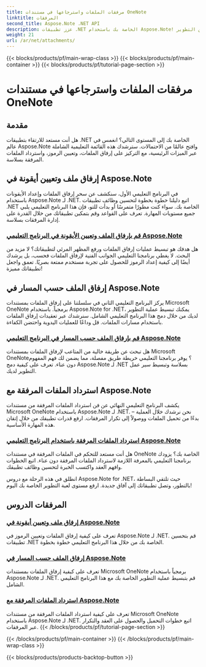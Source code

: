 ```yaml
---
title: مرفقات الملفات واسترجاعها في مستندات OneNote
linktitle: المرفقات
second_title: Aspose.Note .NET API
description: عزز تطبيقات .NET الخاصة بك باستخدام Aspose.Note! استكشف البرامج التعليمية حول إرفاق الملفات وإعداد الرموز واسترداد المرفقات لتحسين التطوير.
weight: 21
url: /ar/net/attachments/
---
```


{{< blocks/products/pf/main-wrap-class >}}
{{< blocks/products/pf/main-container >}}
{{< blocks/products/pf/tutorial-page-section >}}

# مرفقات الملفات واسترجاعها في مستندات OneNote

## مقدمة

هل أنت مستعد للارتقاء بتطبيقات .NET الخاصة بك إلى المستوى التالي؟ انغمس في عالم Aspose.Note وافتح عالمًا من الاحتمالات. سترشدك هذه القائمة التعليمية الشاملة عبر الميزات الرئيسية، مع التركيز على إرفاق الملفات، وتعيين الرموز، واسترداد الملفات المرفقة بسلاسة.

## إرفاق ملف وتعيين أيقونة في Aspose.Note
في البرنامج التعليمي الأول، سنكشف عن سحر إرفاق الملفات وإعداد الأيقونات باستخدام Aspose.Note لـ .NET. اتبع دليلنا خطوة بخطوة لتحسين وظائف تطبيقات .NET الخاصة بك. سواء كنت مطورًا متمرسًا أو بدأت للتو، فإن هذا البرنامج التعليمي يلبي جميع مستويات المهارة. تعرف على القواعد وقم بتمكين تطبيقاتك من خلال القدرة على إدارة المرفقات بسلاسة.

### [قم بإرفاق الملف وتعيين الأيقونة في البرنامج التعليمي Aspose.Note](./attach-file-set-icon/)
هل هدفك هو تبسيط عمليات إرفاق الملفات ورفع المظهر المرئي لتطبيقاتك؟ لا مزيد من البحث. لا يغطي برنامجنا التعليمي الجوانب الفنية لإرفاق الملفات فحسب، بل يرشدك أيضًا إلى كيفية إعداد الرموز للحصول على تجربة مستخدم ممتعة بصريًا. تعمق واجعل تطبيقاتك مميزة!

## إرفاق الملف حسب المسار في Aspose.Note
يركز البرنامج التعليمي الثاني في سلسلتنا على إرفاق الملفات بمستندات Microsoft OneNote برمجياً. باستخدام Aspose.Note for .NET، يمكنك تبسيط عملية التطوير لديك من خلال دمج هذا البرنامج التعليمي الشامل. سنرشدك عبر تعقيدات إرفاق الملفات باستخدام مسارات الملفات. قل وداعًا للعمليات اليدوية واحتضن الكفاءة.

### [قم بإرفاق الملف حسب المسار في البرنامج التعليمي Aspose.Note](./attach-file-by-path/)
هل تبحث عن طريقة خالية من المتاعب لإرفاق الملفات بمستندات Microsoft OneNote؟ يوفر برنامجنا التعليمي خريطة طريق مفصلة، مما يضمن لك فهم المفهوم دون عناء. تعرف على كيفية دمج Aspose.Note لـ .NET بسلاسة وتبسيط سير عمل التطوير لديك.

## استرداد الملفات المرفقة مع Aspose.Note
يكشف البرنامج التعليمي النهائي عن فن استرداد الملفات المرفقة من مستندات Microsoft OneNote باستخدام Aspose.Note لـ .NET. نحن نرشدك خلال العملية – بدءًا من تحميل الملفات ووصولاً إلى تكرار المرفقات. ارفع قدرات تطبيقك من خلال إتقان هذه المهارة الأساسية.

### [استرداد الملفات المرفقة باستخدام البرنامج التعليمي Aspose.Note](./retrieve-attached-files/)
هل أنت مستعد للتحكم في الملفات المرفقة في مستندات OneNote الخاصة بك؟ يزودك برنامجنا التعليمي بالمعرفة اللازمة لاسترداد الملفات المرفقة دون عناء. اتبع الخطوات وافهم العقد واكتسب الخبرة لتحسين وظائف تطبيقك.

انطلق في هذه الرحلة مع دروس Aspose.Note for .NET، حيث تلتقي البساطة بالتطور، وتصل تطبيقاتك إلى آفاق جديدة. ارفع مستوى لعبة التطوير الخاصة بك اليوم!
## المرفقات الدروس
### [إرفاق ملف وتعيين أيقونة في Aspose.Note](./attach-file-set-icon/)
تعرف على كيفية إرفاق الملفات وتعيين الرموز في Aspose.Note لـ .NET. قم بتحسين تطبيقات .NET الخاصة بك من خلال هذا البرنامج التعليمي خطوة بخطوة.
### [إرفاق الملف حسب المسار في Aspose.Note](./attach-file-by-path/)
تعرف على كيفية إرفاق الملفات بمستندات Microsoft OneNote برمجياً باستخدام Aspose.Note لـ .NET. قم بتبسيط عملية التطوير الخاصة بك مع هذا البرنامج التعليمي الشامل.
### [استرداد الملفات المرفقة مع Aspose.Note](./retrieve-attached-files/)
تعرف على كيفية استرداد الملفات المرفقة من مستندات Microsoft OneNote باستخدام Aspose.Note لـ .NET. اتبع خطوات التحميل والحصول على العقد والتكرار عبر المرفقات.
{{< /blocks/products/pf/tutorial-page-section >}}

{{< /blocks/products/pf/main-container >}}
{{< /blocks/products/pf/main-wrap-class >}}

{{< blocks/products/products-backtop-button >}}
